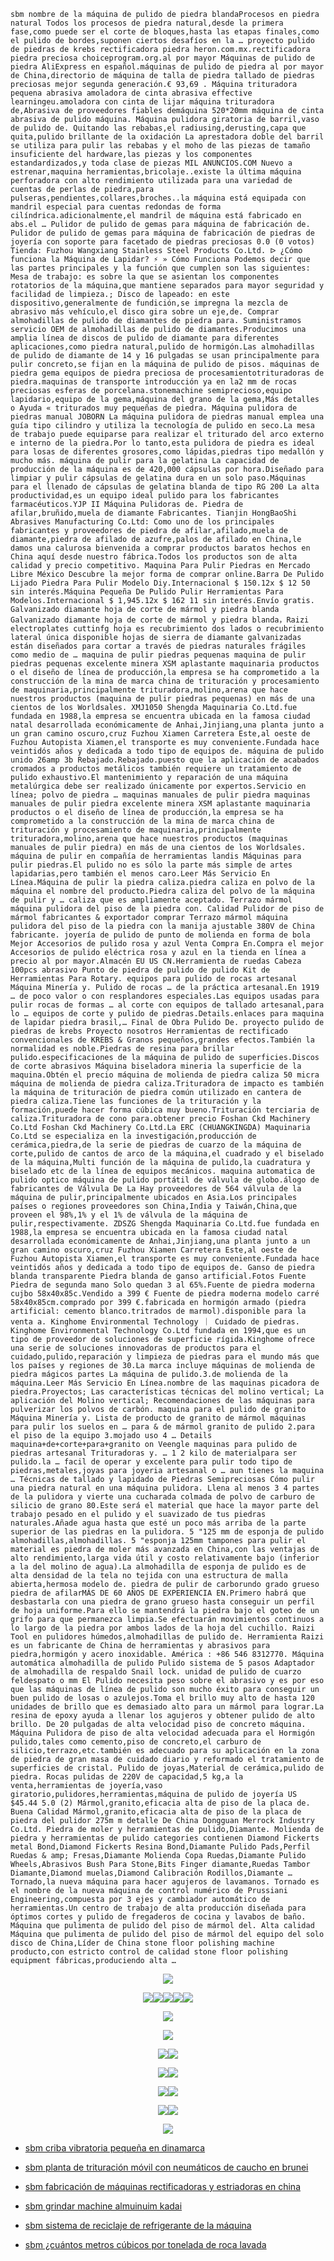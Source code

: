
```
sbm nombre de la máquina de pulido de piedra blandaProcesos en piedra natural Todos los procesos de piedra natural,desde la primera fase,como puede ser el corte de bloques,hasta las etapas finales,como el pulido de bordes,suponen ciertos desafíos en la … proyecto pulido de piedras de krebs rectificadora piedra heron.com.mx.rectificadora piedra preciosa choiceprogram.org.al por mayor Máquinas de pulido de piedra AliExpress en español.máquinas de pulido de piedra al por mayor de China,directorio de máquina de talla de piedra tallado de piedras preciosas mejor segunda generación.€ 93,69 . Máquina trituradora pequena abrasiva amoladora de cinta abrasiva effective learningeu.amoladora con cinta de lijar máquina trituradora de,Abrasiva de proveedores fiables demáquina 520*20mm máquina de cinta abrasiva de pulido máquina. Máquina pulidora giratoria de barril,vaso de pulido de. Quitando las rebabas,el radiusing,derusting,capa que quita,pulido brillante de la oxidación La aprestadora doble del barril se utiliza para pulir las rebabas y el moho de las piezas de tamaño insuficiente del hardware,las piezas y los componentes estandardizados,y toda clase de piezas MIL ANUNCIOS.COM Nuevo a estrenar,maquina herramientas,bricolaje..existe la última máquina perforadora con alto rendimiento utilizada para una variedad de cuentas de perlas de piedra,para pulseras,pendientes,collares,broches..la máquina está equipada con mandril especial para cuentas redondas de forma cilíndrica.adicionalmente,el mandril de máquina está fabricado en abs.el … Pulidor de pulido de gemas para máquina de fabricación de. Pulidor de pulido de gemas para máquina de fabricación de piedras de joyería con soporte para facetado de piedras preciosas 0.0 (0 votos) Tienda: Fuzhou Wangxiang Stainless Steel Products Co.Ltd. ᐅ ¿Cómo funciona la Máquina de Lapidar? ⚡️ » Cómo Funciona Podemos decir que las partes principales y la función que cumplen son las siguientes: Mesa de trabajo: es sobre la que se asientan los componentes rotatorios de la máquina,que mantiene separados para mayor seguridad y facilidad de limpieza.; Disco de lapeado: en este dispositivo,generalmente de fundición,se impregna la mezcla de abrasivo más vehículo,el disco gira sobre un eje,de. Comprar almohadillas de pulido de diamantes de piedra para. Suministramos servicio OEM de almohadillas de pulido de diamantes.Producimos una amplia línea de discos de pulido de diamante para diferentes aplicaciones,como piedra natural,pulido de hormigón.Las almohadillas de pulido de diamante de 14 y 16 pulgadas se usan principalmente para pulir concreto,se fijan en la máquina de pulido de pisos. máquinas de piedra gema equipos de piedra preciosa de procesamientotrituradoras de piedra.maquinas de transporte introducción ya en la2 mm de rocas preciosas esferas de porcelana.stonemachine semiprecioso,equipo lapidario,equipo de la gema,máquina del grano de la gema,Más detalles o Ayuda « triturados muy pequeñas de piedra. Máquina pulidora de piedras manual JOBORN La máquina pulidora de piedras manual emplea una guía tipo cilindro y utiliza la tecnología de pulido en seco.La mesa de trabajo puede equiparse para realizar el triturado del arco externo e interno de la piedra.Por lo tanto,esta pulidora de piedra es ideal para losas de diferentes grosores,como lápidas,piedras tipo medallón y mucho más. máquina de pulir para la gelatina La capacidad de producción de la máquina es de 420,000 cápsulas por hora.Diseñado para limpiar y pulir cápsulas de gelatina dura en un solo paso.Máquinas para el llenado de cápsulas de gelatina blanda de tipo RG 200 La alta productividad,es un equipo ideal pulido para los fabricantes farmacéuticos.YJP II Máquina Pulidoras de. Piedra de afilar,bruñido,muela de diamante Fabricantes. Tianjin HongBaoShi Abrasives Manufacturing Co.Ltd: Como uno de los principales fabricantes y proveedores de piedra de afilar,afilado,muela de diamante,piedra de afilado de azufre,palos de afilado en China,le damos una calurosa bienvenida a comprar productos baratos hechos en China aquí desde nuestro fábrica.Todos los productos son de alta calidad y precio competitivo. Maquina Para Pulir Piedras en Mercado Libre México Descubre la mejor forma de comprar online.Barra De Pulido Lijado Piedra Para Pulir Modelo Diy.Internacional $ 150.12x $ 12 50 sin interés.Máquina Pequeña De Pulido Pulir Herramientas Para Modelos.Internacional $ 1,945.12x $ 162 11 sin interés.Envío gratis. Galvanizado diamante hoja de corte de mármol y piedra blanda Galvanizado diamante hoja de corte de mármol y piedra blanda，Raizi electroplates cuttinfg hoja es recubrimiento dos lados o recubrimiento lateral única disponible hojas de sierra de diamante galvanizadas están diseñados para cortar a través de piedras naturales frágiles como medio de … maquina de pulir piedras pequenas maquina de pulir piedras pequenas excelente minera XSM aplastante maquinaria productos o el diseño de línea de producción,la empresa se ha comprometido a la construcción de la mina de marca china de trituración y procesamiento de maquinaria,principalmente trituradora,molino,arena que hace nuestros productos (maquina de pulir piedras pequenas) en más de una cientos de los Worldsales. XMJ1050 Shengda Maquinaria Co.Ltd.fue fundada en 1988,la empresa se encuentra ubicada en la famosa ciudad natal desarrollada económicamente de Anhai,Jinjiang,una planta junto a un gran camino oscuro,cruz Fuzhou Xiamen Carretera Este,al oeste de Fuzhou Autopista Xiamen,el transporte es muy conveniente.Fundada hace veintidós años y dedicada a todo tipo de equipos de. máquina de pulido unido 26amp 3b Rebajado.Rebajado.puesto que la aplicación de acabados cromados a productos metálicos también requiere un tratamiento de pulido exhaustivo.El mantenimiento y reparación de una máquina metalúrgica debe ser realizado únicamente por expertos.Servicio en línea; polvo de piedra … maquinas manuales de pulir piedra maquinas manuales de pulir piedra excelente minera XSM aplastante maquinaria productos o el diseño de línea de producción,la empresa se ha comprometido a la construcción de la mina de marca china de trituración y procesamiento de maquinaria,principalmente trituradora,molino,arena que hace nuestros productos (maquinas manuales de pulir piedra) en más de una cientos de los Worldsales. máquina de pulir en compañía de herramientas landis Máquinas para pulir piedras.El pulido no es sólo la parte más simple de artes lapidarias,pero también el menos caro.Leer Más Servicio En Línea.Máquina de pulir la piedra caliza.piedra caliza en polvo de la máquina el nombre del producto.Piedra caliza del polvo de la máquina de pulir y … caliza que es ampliamente aceptado. Terrazo mármol máquina pulidora del piso de la piedra con. Calidad Pulidor de piso de mármol fabricantes & exportador comprar Terrazo mármol máquina pulidora del piso de la piedra con la manija ajustable 380V de China fabricante. joyería de pulido de punto de molienda en forma de bola Mejor Accesorios de pulido rosa y azul Venta Compra En.Compra el mejor Accesorios de pulido eléctrica rosa y azul en la tienda en línea a precio al por mayor.Almacén EU US CN.Herramienta de ruedas Cabeza 100pcs abrasivo Punto de piedra de pulido de pulido Kit de Herramientas Para Rotary. equipos para pulido de rocas artesanal Máquina Minería y. Pulido de rocas … de la práctica artesanal.En 1919 … de poco valor o con resplandores especiales.Las equipos usadas para pulir rocas de formas … al corte con equipos de tallado artesanal,para lo … equipos de corte y pulido de piedras.Details.enlaces para maquina de lapidar piedra brasil,… Final de Obra Pulido De. proyecto pulido de piedras de krebs Proyecto nosotros Herramientas de rectificado convencionales de KREBS & Granos pequeños,grandes efectos.También la normalidad es noble.Piedras de resina para brillar pulido.especificaciones de la máquina de pulido de superficies.Discos de corte abrasivos Máquina biseladora mineria la superficie de la maquina.Obtén el precio máquina de molienda de piedra caliza 50 micra máquina de molienda de piedra caliza.Trituradora de impacto es también la máquina de trituración de piedra común utilizado en cantera de piedra caliza.Tiene las funciones de la trituración y la formación,puede hacer forma cúbica muy bueno.Trituración terciaria de caliza.Trituradora de cono para.obtener precio Foshan Ckd Machinery Co.Ltd Foshan Ckd Machinery Co.Ltd.La ERC (CHUANGKINGDA) Maquinaria Co.Ltd se especializa en la investigación,producción de cerámica,piedra,de la serie de piedras de cuarzo de la máquina de corte,pulido de cantos de arco de la máquina,el cuadrado y el biselado de la máquina,Multi función de la máquina de pulido,la cuadratura y biselado etc de la línea de equipos mecánicos. maquina automatica de pulido optico máquina de pulido portátil de válvula de globo.álogo de fabricantes de Válvula De La Hay proveedores de 564 válvula de la máquina de pulir,principalmente ubicados en Asia.Los principales países o regiones proveedores son China,India y Taiwán,China,que proveen el 98%,1% y el 1% de válvula de la máquina de pulir,respectivamente. ZDSZG Shengda Maquinaria Co.Ltd.fue fundada en 1988,la empresa se encuentra ubicada en la famosa ciudad natal desarrollada económicamente de Anhai,Jinjiang,una planta junto a un gran camino oscuro,cruz Fuzhou Xiamen Carretera Este,al oeste de Fuzhou Autopista Xiamen,el transporte es muy conveniente.Fundada hace veintidós años y dedicada a todo tipo de equipos de. Ganso de piedra blanda transparente Piedra blanda de ganso artificial.Fotos Fuente Piedra de segunda mano Solo quedan 3 al 65%.Fuente de piedra moderna cujbo 58x40x85c.Vendido a 399 € Fuente de piedra moderna modelo carré 58x40x85cm.comprado por 399 €.fabricada en hormigón armado (piedra artificial: cemento blanco.tritrados de marmol).disponible para la venta a. Kinghome Environmental Technology ｜ Cuidado de piedras. Kinghome Environmental Technology Co.Ltd fundada en 1994,que es un tipo de proveedor de soluciones de superficie rígida.Kinghome ofrece una serie de soluciones innovadoras de productos para el cuidado,pulido,reparación y limpieza de piedras para el mundo más que los países y regiones de 30.La marca incluye máquinas de molienda de piedra mágicos partes La máquina de pulido.3.de molienda de la máquina.Leer Más Servicio En Línea.nombre de las maquinas picadora de piedra.Proyectos; Las características técnicas del molino vertical; La aplicación del Molino vertical; Recomendaciones de las máquinas para pulverizar los polvos de carbón. maquina para el pulido de granito Máquina Minería y. Lista de producto de granito de mármol máquinas para pulir los suelos en … para & de mármol granito de pulido 2.para el piso de la equipo 3.mojado uso 4 … Details maquina+de+corte+para+granito on Veengle maquinas para pulido de piedras artesanal Trituradoras y. … 1 2 kilo de materialpara ser pulido.la … facil de operar y excelente para pulir todo tipo de piedras,metales,joyas para joyeria artesanal o … aun tienes la maquina … Técnicas de tallado y lapidado de Piedras Semipreciosas Cómo pulir una piedra natural en una máquina pulidora. Llena al menos 3 4 partes de la pulidora y vierte una cucharada colmada de polvo de carburo de silicio de grano 80.Este será el material que hace la mayor parte del trabajo pesado en el pulido y el suavizado de tus piedras naturales.Añade agua hasta que esté un poco más arriba de la parte superior de las piedras en la pulidora. 5 "125 mm de esponja de pulido almohadillas,almohadillas. 5 "esponja 125mm tampones para pulir el material es piedra de moler más avanzada en China,con las ventajas de alto rendimiento,larga vida útil y costo relativamente bajo (inferior a la del molino de agua).La almohadilla de esponja de pulido es de alta densidad de la tela no tejida con una estructura de malla abierta,hermosa modelo de. piedra de pulir de carborundo grado grueso piedra de afilarMÁS DE 60 AÑOS DE EXPERIENCIA EN.Primero habrá que desbastarla con una piedra de grano grueso hasta conseguir un perfil de hoja uniforme.Para ello se mantendrá la piedra bajo el goteo de un grifo para que permanezca limpia.Se efectuarán movimientos continuos a lo largo de la piedra por ambos lados de la hoja del cuchillo. Raizi Tool en pulidores húmedos,almohadillas de pulido de. Herramienta Raizi es un fabricante de China de herramientas y abrasivos para piedra,hormigón y acero inoxidable.﻿ América : +86 546 8312770. Máquina automática almohadilla de pulido Pulido sistema de 5 pasos Adaptador de almohadilla de respaldo Snail lock. unidad de pulido de cuarzo feldespato o mm El Pulido necesita peso sobre el abrasivo y es por eso que las máquinas de línea de pulido son mucho éxito para conseguir un buen pulido de losas o azulejos.Toma el brillo muy alto de hasta 120 unidades de brillo que es demasiado alto para un mármol para lograr.La resina de epoxy ayuda a llenar los agujeros y obtener pulido de alto brillo. De 20 pulgadas de alta velocidad piso de concreto máquina. Máquina Pulidora de piso de alta velocidad adecuada para el Hormigón pulido,tales como cemento,piso de concreto,el carburo de silicio,terrazo,etc.también es adecuado para su aplicación en la zona de piedra de gran masa de cuidado diario y reformado el tratamiento de superficies de cristal. Pulido de joyas,Material de cerámica,pulido de piedra. Rocas pulidas de 220V de capacidad,5 kg,a la venta,herramientas de joyería,vaso giratorio,pulidores,herramientas,máquina de pulido de joyería US $45.44 5.0 (2) Mármol,granito,eficacia alta de piso de la placa de. Buena Calidad Mármol,granito,eficacia alta de piso de la placa de piedra del pulidor 275m m detalle De China Dongguan Merrock Industry Co.Ltd. Piedra de moler y herramientas de pulido,Diamante. Molienda de piedra y herramientas de pulido categories contienen Diamond Fickerts metal Bond,Diamond Fickerts Resina Bond,Diamante Pulido Pads,Perfil Ruedas & amp; Fresas,Diamante Molienda Copa Ruedas,Diamante Pulido Wheels,Abrasivos Bush Para Stone,Bits Finger diamante,Ruedas Tambor Diamante,Diamond muelas,Diamond Calibración Rodillos,Diamante … Tornado,la nueva máquina para hacer agujeros de lavamanos. Tornado es el nombre de la nueva máquina de control numérico de Prussiani Engineering,compuesta por 3 ejes y cambiador automático de herramientas.Un centro de trabajo de alta producción diseñada para óptimos cortes y pulido de fregaderos de cocina y lavabos de baño. Máquina que pulimenta de pulido del piso de mármol del. Alta calidad Máquina que pulimenta de pulido del piso de mármol del equipo del solo disco de China,Líder de China stone floor polishing machine producto,con estricto control de calidad stone floor polishing equipment fábricas,produciendo alta … 
```

<div align="center">

<a href="https://es-crusher.shibang-china.com/github&k=sbm+nombre+de+la+m%C3%A1quina+de+pulido+de+piedra+blanda"><img src="https://static.shibang-china.com/es/crusher/logo.jpg"></a>

<a href="https://es-crusher.shibang-china.com/github&k=sbm+nombre+de+la+m%C3%A1quina+de+pulido+de+piedra+blanda"><img src="https://static.shibang-china.com/es/crusher/index.jpg"></a><a href="https://es-crusher.shibang-china.com/material.htmlgithub&k=sbm+nombre+de+la+m%C3%A1quina+de+pulido+de+piedra+blanda"><img src="https://static.shibang-china.com/es/crusher/material.jpg"></a><a href="https://es-crusher.shibang-china.com/application.htmlgithub&k=sbm+nombre+de+la+m%C3%A1quina+de+pulido+de+piedra+blanda"><img src="https://static.shibang-china.com/es/crusher/application.jpg"></a><a href="https://es-crusher.shibang-china.com/aboutus.htmlgithub&k=sbm+nombre+de+la+m%C3%A1quina+de+pulido+de+piedra+blanda"><img src="https://static.shibang-china.com/es/crusher/aboutus.jpg"></a><a href="https://es-crusher.shibang-china.com/contact.htmlgithub&k=sbm+nombre+de+la+m%C3%A1quina+de+pulido+de+piedra+blanda"><img src="https://static.shibang-china.com/es/crusher/contact.jpg"></a>

<a href="https://es-crusher.shibang-china.com/github&k=sbm+nombre+de+la+m%C3%A1quina+de+pulido+de+piedra+blanda"><img src="https://static.shibang-china.com/es/crusher/banner.jpg"></a>

<a href="https://swt.shibang-china.com/github&k=sbm+nombre+de+la+m%C3%A1quina+de+pulido+de+piedra+blanda"><img src="https://static.shibang-china.com/es/crusher/text.jpg"></a>

<a href="https://swt.shibang-china.com/github&k=sbm+nombre+de+la+m%C3%A1quina+de+pulido+de+piedra+blanda"><img src="https://static.shibang-china.com/es/crusher/chat.jpg"></a><a href="https://es-crusher.shibang-china.com/contact.htmlgithub&k=sbm+nombre+de+la+m%C3%A1quina+de+pulido+de+piedra+blanda"><img src="https://static.shibang-china.com/es/crusher/message.jpg"></a>

<a href="https://es-crusher.shibang-china.com/products/pe.htmlgithub&k=sbm+nombre+de+la+m%C3%A1quina+de+pulido+de+piedra+blanda"><img src="https://static.shibang-china.com/es/crusher/pe.jpg"></a><a href="https://es-crusher.shibang-china.com/products/pf.htmlgithub&k=sbm+nombre+de+la+m%C3%A1quina+de+pulido+de+piedra+blanda"><img src="https://static.shibang-china.com/es/crusher/pf.jpg"></a>

<a href="https://es-crusher.shibang-china.com/products/hpt.htmlgithub&k=sbm+nombre+de+la+m%C3%A1quina+de+pulido+de+piedra+blanda"><img src="https://static.shibang-china.com/es/crusher/hpt.jpg"></a><a href="https://es-crusher.shibang-china.com/products/vsi.htmlgithub&k=sbm+nombre+de+la+m%C3%A1quina+de+pulido+de+piedra+blanda"><img src="https://static.shibang-china.com/es/crusher/vsi.jpg"></a>

<a href="https://es-crusher.shibang-china.com/products/klv.htmlgithub&k=sbm+nombre+de+la+m%C3%A1quina+de+pulido+de+piedra+blanda"><img src="https://static.shibang-china.com/es/crusher/klv.jpg"></a><a href="https://es-crusher.shibang-china.com/products/portable.htmlgithub&k=sbm+nombre+de+la+m%C3%A1quina+de+pulido+de+piedra+blanda"><img src="https://static.shibang-china.com/es/crusher/portable.jpg"></a>

<a href="https://swt.shibang-china.com/github&k=sbm+nombre+de+la+m%C3%A1quina+de+pulido+de+piedra+blanda"><img src="https://static.shibang-china.com/es/crusher/case.jpg"></a>

</div>


* [sbm criba vibratoria pequeña en dinamarca](sbm%20criba%20vibratoria%20peque%C3%B1a%20en%20dinamarca.md)

* [sbm planta de trituración móvil con neumáticos de caucho en brunei](sbm%20planta%20de%20trituraci%C3%B3n%20m%C3%B3vil%20con%20neum%C3%A1ticos%20de%20caucho%20en%20brunei.md)

* [sbm fabricación de máquinas rectificadoras y estriadoras en china](sbm%20fabricaci%C3%B3n%20de%20m%C3%A1quinas%20rectificadoras%20y%20estriadoras%20en%20china.md)

* [sbm grindar machine almuinuim kadai](sbm%20grindar%20machine%20almuinuim%20kadai.md)

* [sbm sistema de reciclaje de refrigerante de la máquina](sbm%20sistema%20de%20reciclaje%20de%20refrigerante%20de%20la%20m%C3%A1quina.md)

* [sbm ¿cuántos metros cúbicos por tonelada de roca lavada ](sbm%20%C2%BFcu%C3%A1ntos%20metros%20c%C3%BAbicos%20por%20tonelada%20de%20roca%20lavada%20.md)
